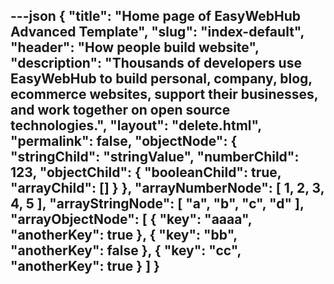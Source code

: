 ---json
{
    "title": "Home page of EasyWebHub Advanced Template",
    "slug": "index-default",
    "header": "How people build website",
    "description": "Thousands of developers use EasyWebHub to build personal, company, blog, ecommerce websites, support their businesses, and work together on open source technologies.",
    "layout": "delete.html",
    "permalink": false,
    "objectNode": {
        "stringChild": "stringValue",
        "numberChild": 123,
        "objectChild": {
            "booleanChild": true,
            "arrayChild": []
        }
    },
    "arrayNumberNode": [
        1,
        2,
        3,
        4,
        5
    ],
    "arrayStringNode": [
        "a",
        "b",
        "c",
        "d"
    ],
    "arrayObjectNode": [
        {
            "key": "aaaa",
            "anotherKey": true
        },
        {
            "key": "bb",
            "anotherKey": false
        },
        {
            "key": "cc",
            "anotherKey": true
        }
    ]
}
---
